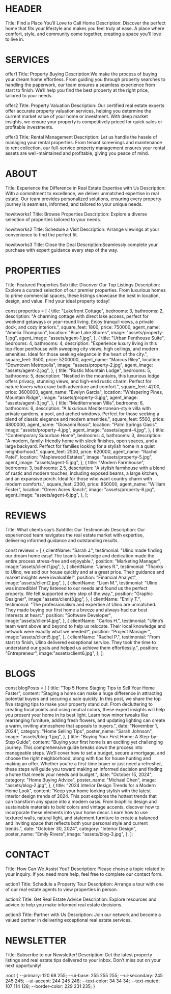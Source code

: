 # HEADER

Title: Find a Place You'll Love to Call Home
Description: Discover the perfect home that fits your lifestyle and makes you
feel truly at ease. A place where comfort, style, and community come
together, creating a space you'll love to live in.

# SERVICES

offer1
Title: Property Buying
Description:We make the process of buying your dream home effortless. From
guiding you through property searches to handling the paperwork,
our team ensures a seamless experience from start to finish. We’ll
help you find the best property at the right price, tailored to
your needs.

offer2
Title: Property Valuation
Description: Our certified real estate experts offer accurate property
valuation services, helping you determine the current market value
of your home or investment. With deep market insights, we ensure
your property is competitively priced for quick sales or
profitable investments.

offer3
Title: Rental Management
Description: Let us handle the hassle of managing your rental properties. From
tenant screenings and maintenance to rent collection, our
full-service property management ensures your rental assets are
well-maintained and profitable, giving you peace of mind.

# ABOUT

Title: Experience the Difference in Real Estate Expertise with Us
Description: With a commitment to excellence, we deliver unmatched expertise in
real estate. Our team provides personalized solutions, ensuring
every property journey is seamless, informed, and tailored to your
unique needs.

howitworks1
Title: Browse Properties
Description: Explore a diverse selection of properties tailored to your
needs.

howitworks2
Title: Schedule a Visit
Description: Arrange viewings at your convenience to find the perfect fit.

howitworks3
Title: Close the Deal
Description:Seamlessly complete your purchase with expert guidance every
step of the way.

# PROPERTIES

Title: Featured Properties
Sub title: Discover Our Top Listings
Description: Explore a curated selection of our premier properties. From luxurious
homes to prime commercial spaces, these listings showcase the best in
location, design, and value. Find your ideal property today!

const properties = [
{
title: "Lakefront Cottage",
bedrooms: 3,
bathrooms: 2,
description:
"A charming cottage with direct lake access, perfect for weekend getaways or year-round living. Enjoy tranquil views, a private dock, and cozy interiors.",
square_feet: 1800,
price: 750000,
agent_name: "Amelia Thompson",
location: "Blue Lake Shores",
image: "assets/property-1.jpg",
agent_image: "assets/agent-1.jpg",
},
{
title: "Urban Penthouse Suite",
bedrooms: 4,
bathrooms: 4,
description:
"Experience luxury living in this top-floor penthouse with sweeping city views, high ceilings, and modern amenities. Ideal for those seeking elegance in the heart of the city.",
square_feet: 3500,
price: 5200000,
agent_name: "Marcus Riley",
location: "Downtown Metropolis",
image: "assets/property-2.jpg",
agent_image: "assets/agent-2.jpg",
},
{
title: "Rustic Mountain Lodge",
bedrooms: 5,
bathrooms: 5,
description:
"Nestled in the mountains, this luxurious lodge offers privacy, stunning views, and high-end rustic charm. Perfect for nature lovers who crave both adventure and comfort.",
square_feet: 4200,
price: 3600000,
agent_name: "Evelyn Garcia",
location: "Whispering Pines, Mountain Ridge",
image: "assets/property-3.jpg",
agent_image: "assets/agent-3.jpg",
},
{
title: "Mediterranean Villa",
bedrooms: 6,
bathrooms: 6,
description:
"A luxurious Mediterranean-style villa with private gardens, a pool, and arched windows. Perfect for those seeking a blend of classic elegance and modern amenities.",
square_feet: 5500,
price: 4800000,
agent_name: "Giovanni Rossi",
location: "Palm Springs Oasis",
image: "assets/property-4.jpg",
agent_image: "assets/agent-4.jpg",
},
{
title: "Contemporary Suburban Home",
bedrooms: 4,
bathrooms: 3,
description:
"A modern, family-friendly home with sleek finishes, open spaces, and a large backyard. Perfect for families looking for a stylish home in a quiet neighborhood.",
square_feet: 2500,
price: 620000,
agent_name: "Rachel Patel",
location: "Maplewood Estates",
image: "assets/property-5.jpg",
agent_image: "assets/agent-5.jpg",
},
{
title: "Modern Farmhouse",
bedrooms: 3,
bathrooms: 2.5,
description:
"A stylish farmhouse with a blend of rustic and modern touches, including exposed beams, a large kitchen, and an expansive porch. Ideal for those who want country charm with modern comforts.",
square_feet: 2300,
price: 850000,
agent_name: "William Foster",
location: "Green Acres Ranch",
image: "assets/property-6.jpg",
agent_image: "assets/agent-6.jpg",
},
];

# REVIEWS

Title: What clients say’s
Subtitle: Our Testimonials
Description: Our experienced team navigates the real estate market with expertise,
delivering informed guidance and outstanding results.

const reviews = [
{
clientName: "Sarah J.",
testimonial:
"Ulino made finding our dream home easy! The team’s knowledge and dedication made the entire process stress-free and enjoyable.",
position: "Marketing Manager",
image:"assets/client1.jpg",
},
{
clientName: "James R.",
testimonial:
"Thanks to Ulino, we sold our house quickly and at a great price. Their guidance and market insights were invaluable!",
position: "Financial Analyst",
image:"assets/client2.jpg",
},
{
clientName: "Liam M.",
testimonial:
"Ulino was incredible! They listened to our needs and found us the perfect property. We felt supported every step of the way.",
position: "Graphic Designer",
image:"assets/client3.jpg",
},
{
clientName: "Emily T.",
testimonial:
"The professionalism and expertise at Ulino are unmatched. They made buying our first home a breeze and always had our best interests at heart.",
position: "Software Developer",
image:"assets/client4.jpg",
},
{
clientName: "Carlos H.",
testimonial:
"Ulino’s team went above and beyond to help us relocate. Their local knowledge and network were exactly what we needed!",
position: "Project Manager",
image:"assets/client5.jpg",
},
{
clientName: "Rachel P.",
testimonial:
"From start to finish, Ulino delivered exceptional service. They took the time to understand our goals and helped us achieve them effortlessly.",
position: "Entrepreneur",
image:"assets/client6.jpg",
},
];

# BLOGS

const blogPosts = [
{
title: "Top 5 Home Staging Tips to Sell Your Home Faster",
content:
"Staging a home can make a huge difference in attracting potential buyers and securing a sale quickly. In this post, we share the top five staging tips to make your property stand out. From decluttering to creating focal points and using neutral colors, these expert insights will help you present your home in its best light. Learn how minor tweaks like rearranging furniture, adding fresh flowers, and updating lighting can create a warm, inviting atmosphere that appeals to buyers.",
date: "November 1, 2024",
category: "Home Selling Tips",
poster_name: "Sarah Johnson",
image: "assets/blog-1.jpg",
},
{
title: "Buying Your First Home: A Step-by-Step Guide",
content:
"Buying your first home is an exciting yet challenging journey. This comprehensive guide breaks down the process into manageable steps. We’ll cover how to set a budget, secure a mortgage, and choose the right neighborhood, along with tips for house hunting and making an offer. Whether you're a first-time buyer or just need a refresher, these steps will guide you toward making an informed decision and finding a home that meets your needs and budget.",
date: "October 15, 2024",
category: "Home Buying Advice",
poster_name: "Michael Chen",
image: "assets/blog-2.jpg",
},
{
title: "2024 Interior Design Trends for a Modern Home Look",
content:
"Keep your home looking stylish with the latest interior design trends of 2024. This post explores the hottest trends that can transform any space into a modern oasis. From biophilic design and sustainable materials to bold colors and vintage accents, discover how to incorporate these elements into your home decor. Learn how to use textured walls, natural light, and statement furniture to create a balanced and inviting space that reflects both your personal style and current trends.",
date: "October 30, 2024",
category: "Interior Design",
poster_name: "Emily Rivera",
image: "assets/blog-3.jpg",
},
];

# CONTACT

Title: How Can We Assist You?
Description: Please choose a topic related to your inquiry. If you need more
help, feel free to complete our contact form.

action1
Title: Schedule a Property Tour
Description: Arrange a tour with one of our real estate agents to view
properties in person.

action2
Title: Get Real Estate Advice
Description: Explore resources and advice to help you make informed real
estate decisions.

action3
Title: Partner with Us
Description: Join our network and become a valued partner in delivering
exceptional real estate services.

# NEWSLETTER

Title: Subscribe to our Newsletter!
Description: Get the latest property listings and real estate tips delivered to
your inbox. Don't miss out on your next opportunity!



:root {
  --primary: 120 68 255;
  --ui-base: 255 255 255;
  --ui-secondary: 245 245 245;
  --ui-accent: 244 245 248;
  --text-color: 34 34 34;
  --text-muted: 107 114 128;
  --border-color: 229 231 235;
}
